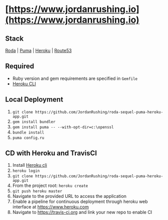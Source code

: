 # [https://www.jordanrushing.io](https://www.jordanrushing.io)  

## Stack
[Roda](https://github.com/jeremyevans/roda) | [Puma](https://github.com/puma/puma) | [Heroku](https://dashboard.heroku.com/login) | [Route53](https://aws.amazon.com/route53/)

## Required
* Ruby version and gem requirements are specified in ```Gemfile```
* [Heroku CLI](https://devcenter.heroku.com/articles/heroku-cli)  
  
## Local Deployment  
1. ```git clone https://github.com/JordanRushing/roda-sequel-puma-heroku-app.git```
2. ```gem install bundler```
3. ```gem install puma -- --with-opt-dir=c:\openssl```
3. ```bundle install```
4. ```puma config.ru```  

## CD with Heroku and TravisCI
1. Install [Heroku cli](https://devcenter.heroku.com/articles/heroku-cli) 
2. ```heroku login```
3. ```git clone https://github.com/JordanRushing/roda-sequel-puma-heroku-app.git```
4. From the project root: ```heroku create```
5. ```git push heroku master```
6. Navigate to the provided URL to access the application
7. Enable a pipeline for continuous deployment through heroku web interface at https://www.heroku.com
8. Navigate to https://travis-ci.org and link your new repo to enable CI
